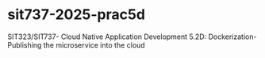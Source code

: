 # sit737-2025-prac5d
SIT323/SIT737- Cloud Native Application Development 5.2D: Dockerization- Publishing the microservice into the cloud
